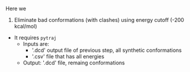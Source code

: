 Here we  

1. Eliminate bad conformations (with clashes) using energy cutoff (-200 kcal/mol)
- It requires `pytraj`
   - Inputs are:
     - '.dcd' output file of previous step, all synthetic conformations
     - '.csv' file that has all energies
   - Output:
     '.dcd' file, remaing conformations

